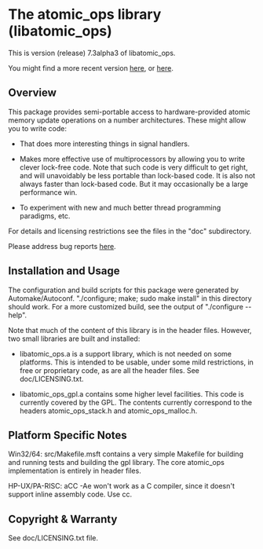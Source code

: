 # The atomic_ops library (libatomic_ops)

This is version (release) 7.3alpha3 of libatomic_ops.

You might find a more recent version
[here](http://www.hpl.hp.com/personal/Hans_Boehm/gc), or
[here](http://www.hpl.hp.com/research/linux/atomic_ops/).


## Overview

This package provides semi-portable access to hardware-provided
atomic memory update operations on a number architectures.  These might
allow you to write code:

* That does more interesting things in signal handlers.

* Makes more effective use of multiprocessors by allowing you to write
  clever lock-free code.  Note that such code is very difficult to get
  right, and will unavoidably be less portable than lock-based code.  It
  is also not always faster than lock-based code.  But it may occasionally
  be a large performance win.

* To experiment with new and much better thread programming paradigms, etc.

For details and licensing restrictions see the files in the "doc"
subdirectory.

Please address bug reports [here](mailto:gc@linux.hpl.hp.com).


## Installation and Usage

The configuration and build scripts for this package were generated by
Automake/Autoconf.  "./configure; make; sudo make install" in this
directory should work.  For a more customized build, see the output of
"./configure --help".

Note that much of the content of this library is in the header files.
However, two small libraries are built and installed:

* libatomic_ops.a is a support library, which is not needed on some platforms.
  This is intended to be usable, under some mild restrictions, in free or
  proprietary code, as are all the header files.  See doc/LICENSING.txt.

* libatomic_ops_gpl.a contains some higher level facilities.  This code is
  currently covered by the GPL.  The contents currently correspond to
  the headers atomic_ops_stack.h and atomic_ops_malloc.h.


## Platform Specific Notes

Win32/64: src/Makefile.msft contains a very simple Makefile for building
and running tests and building the gpl library.  The core atomic_ops
implementation is entirely in header files.

HP-UX/PA-RISC: aCC -Ae won't work as a C compiler, since it doesn't support
inline assembly code.  Use cc.


## Copyright & Warranty

See doc/LICENSING.txt file.
